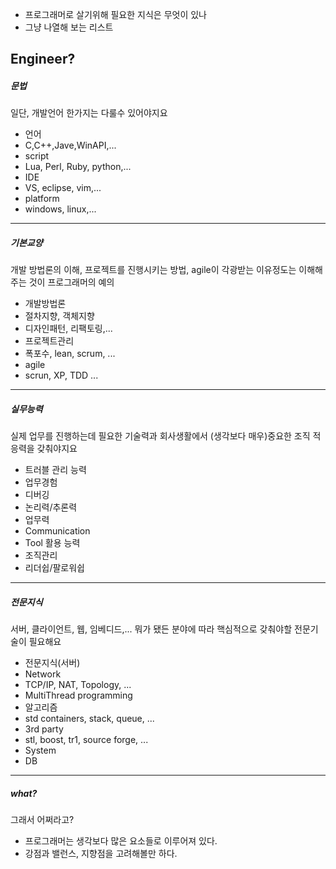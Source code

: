 * 프로그래머로 살기위해 필요한 지식은 무엇이 있나
* 그냥 나열해 보는 리스트

Engineer?
----
##### 문법
일단, 개발언어 한가지는 다룰수 있어야지요

* 언어
 * C,C++,Jave,WinAPI,...
 * script
 * Lua, Perl, Ruby, python,...
* IDE
 * VS, eclipse, vim,...
* platform
 * windows, linux,...
----
##### 기본교양
개발 방법론의 이해, 프로젝트를 진행시키는 방법, agile이 각광받는 이유정도는 이해해주는 것이 프로그래머의 예의

* 개발방법론
 * 절차지향, 객체지향
* 디자인패턴, 리팩토링,...
 * 프로젝트관리
 * 폭포수, lean, scrum, ...
* agile
 * scrun, XP, TDD ...
----
##### 실무능력
실제 업무를 진행하는데 필요한 기술력과 회사생활에서 (생각보다 매우)중요한 조직 적응력을 갖춰야지요

* 트러블 관리 능력
 * 업무경험
 * 디버깅
 * 논리력/추론력
* 업무력
 * Communication
 * Tool 활용 능력
* 조직관리
 * 리더쉽/팔로워쉽
----
##### 전문지식
서버, 클라이언트, 웹, 임베디드,... 뭐가 됐든 분야에 따라 핵심적으로 갖춰야할 전문기술이 필요해요

* 전문지식(서버)
 * Network
  * TCP/IP, NAT, Topology, ...
 * MultiThread programming
 * 알고리즘
  * std containers, stack, queue, ...
 * 3rd party
  * stl, boost, tr1, source forge, ...
 * System
 * DB
----
##### what?
그래서 어쩌라고?

* 프로그래머는 생각보다 많은 요소들로 이루어져 있다.
* 강점과 밸런스, 지향점을 고려해볼만 하다.
